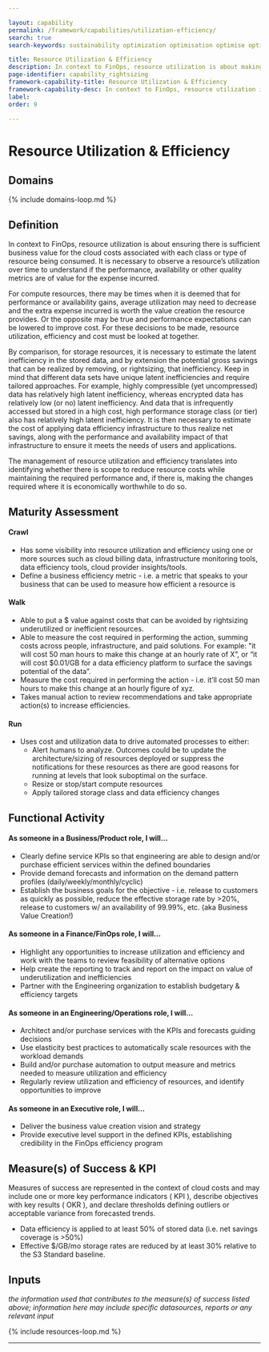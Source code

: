```yaml
---

layout: capability
permalink: /framework/capabilities/utilization-efficiency/
search: true
search-keywords: sustainability optimization optimisation optimise optimize rightsizing rightsize usage waste underutilized underutilization modernisation modernization savings reports reporting dashboards analysis showback spot serverless sustainable

title: Resource Utilization & Efficiency
description: In context to FinOps, resource utilization is about making sure you are getting sufficient business value for the cost. It is necessary to observe a resource's utilization over time to understand if the performance, availability or other quality metrics are of value for the expense incurred.
page-identifier: capability_rightsizing
framework-capability-title: Resource Utilization & Efficiency
framework-capability-desc: In context to FinOps, resource utilization is about making sure you are getting sufficient business value for the cost. It is necessary to observe a resource's utilization over time to understand if the performance, availability or other quality metrics are of value for the expense incurred.
label:
order: 9

---
```


# Resource Utilization & Efficiency

## Domains
<!-- _x-ref to the FinOps Domain(s) to which this Capability corresponds_ -->
{% include domains-loop.md %}


## Definition
In context to FinOps, resource utilization is about ensuring there is sufficient business value for the cloud costs associated with each class or type of resource being consumed. It is necessary to observe a resource’s utilization over time to understand if the performance, availability or other quality metrics are of value for the expense incurred.


For compute resources, there may be times when it is deemed that for performance or availability gains, average utilization may need to decrease and the extra expense incurred is worth the value creation the resource provides. Or the opposite may be true and performance expectations can be lowered to improve cost. For these decisions to be made, resource utilization, efficiency and cost must be looked at together.


By comparison, for storage resources, it is necessary to estimate the latent inefficiency in the stored data, and by extension the potential gross savings that can be realized by removing, or rightsizing, that inefficiency. Keep in mind that different data sets have unique latent inefficiencies and require tailored approaches. For example, highly compressible (yet uncompressed) data has relatively high latent inefficiency, whereas encrypted data has relatively low (or no) latent inefficiency. And data that is infrequently accessed but stored in a high cost, high performance storage class (or tier) also has relatively high latent inefficiency. It is then necessary to estimate the cost of applying data efficiency infrastructure to thus realize net savings, along with the performance and availability impact of that infrastructure to ensure it meets the needs of users and applications.


The management of resource utilization and efficiency translates into identifying whether there is scope to reduce resource costs while maintaining the required performance and, if there is, making the changes required where it is economically worthwhile to do so.




## Maturity Assessment
#### Crawl

- Has some visibility into resource utilization and efficiency using one or more sources such as cloud billing data, infrastructure monitoring tools, data efficiency tools, cloud provider insights/tools.
- Define a business efficiency metric - i.e. a metric that speaks to your business that can be used to measure how efficient a resource is

#### Walk

- Able to put a $ value against costs that can be avoided by rightsizing underutilized or inefficient resources.
- Able to measure the cost required in performing the action, summing costs across people, infrastructure, and paid solutions. For example:  "it will cost 50 man hours to make this change at an hourly rate of X”, or “it will cost $0.01/GB for a data efficiency platform to surface the savings potential of the data”.
- Measure the cost required in performing the action - i.e. it’ll cost 50 man hours to make this change at an hourly figure of xyz.
- Takes manual action to review recommendations and take appropriate action(s) to increase efficiencies.  

#### Run
- Uses cost and utilization data to drive automated processes to either:
  - Alert humans to analyze. Outcomes could be to update the architecture/sizing of resources deployed or suppress the notifications for these resources as there are good reasons for running at levels that look suboptimal on the surface.
  - Resize or stop/start compute resources
  - Apply tailored storage class and data efficiency changes




## Functional Activity
#### As someone in a Business/Product role, I will…
- Clearly define service KPIs so that engineering are able to design and/or purchase efficient services within the defined boundaries
- Provide demand forecasts and information on the demand pattern profiles (daily/weekly/monthly/cyclic)
- Establish the business goals for the objective - i.e. release to customers as quickly as possible, reduce the effective storage rate by >20%, release to customers w/ an availability of 99.99%, etc. (aka Business Value Creation!)

#### As someone in a Finance/FinOps role, I will…
- Highlight any opportunities to increase utilization and efficiency and work with the teams to review feasibility of alternative options
- Help create the reporting to track and report on the impact on value of underutilization and inefficiencies
- Partner with the Engineering organization to establish budgetary & efficiency targets

#### As someone in an Engineering/Operations role, I will...
- Architect and/or purchase services with the KPIs and forecasts guiding decisions
- Use elasticity best practices to automatically scale resources with the workload demands
- Build and/or purchase automation to output measure and metrics needed to measure utilization and efficiency
- Regularly review utilization and efficiency of resources, and identify opportunities to improve

#### As someone in an Executive role, I will…
- Deliver the business value creation vision and strategy
- Provide executive level support in the defined KPIs, establishing credibility in the FinOps efficiency program




## Measure(s) of Success & KPI
Measures of success are represented in the context of cloud costs and may include one or more key performance indicators ( KPI ), describe objectives with key results ( OKR ), and declare thresholds defining outliers or acceptable variance from forecasted trends.

- Data efficiency is applied to at least 50% of stored data (i.e. net savings coverage is >50%)
- Effective $/GB/mo storage rates are reduced by at least 30% relative to the S3 Standard baseline.




## Inputs
_the information used that contributes to the measure(s) of success listed above; information here may include specific datasources, reports or any relevant input_




<!-- REAL WORLD RESOURCES, PROJECTS, PLAYBOOKS, GUIDES AND STORIES -->

{% include resources-loop.md %}

---
